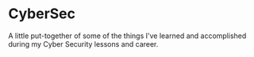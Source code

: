 # CyberSec
A little put-together of some of the things I've learned and accomplished during my Cyber Security lessons and career.
